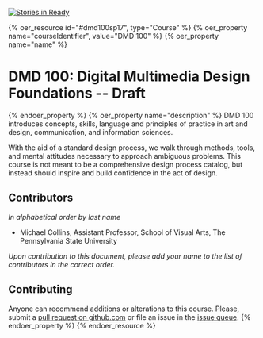 [![Stories in Ready](https://badge.waffle.io/dmd-program/dmd-100-sp17.png?label=ready&title=Ready)](https://waffle.io/dmd-program/dmd-100-sp17)

{% oer_resource id="#dmd100sp17", type="Course" %}
{% oer_property name="courseIdentifier", value="DMD 100" %}
{% oer_property name="name" %}
# DMD 100: Digital Multimedia Design Foundations -- Draft
{% endoer_property %}
{% oer_property name="description" %}
DMD 100 introduces concepts, skills, language and principles of practice in art and design, communication, and information sciences.

With the aid of a standard design process, we walk through methods, tools, and mental attitudes necessary to approach ambiguous problems. This course is not meant to be a comprehensive design process catalog, but instead should inspire and build confidence in the act of design.

## Contributors
*In alphabetical order by last name* 

- Michael Collins, Assistant Professor, School of Visual Arts, The Pennsylvania State University

*Upon contribution to this document, please add your name to the list of contributors in the correct order.*

## Contributing
Anyone can recommend additions or alterations to this course. Please, submit a [pull request on github.com](https://github.com/dmd-program/dmd-100-sp17) or file an issue in the [issue queue](https://github.com/dmd-program/dmd-100-sp17/issues).
{% endoer_property %}
{% endoer_resource %}